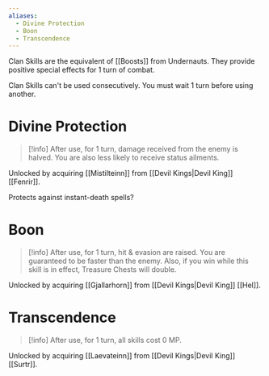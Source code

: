 ```yaml
---
aliases:
  - Divine Protection
  - Boon
  - Transcendence
---
```

Clan Skills are the equivalent of [[Boosts]] from Undernauts. They provide positive special effects for 1 turn of combat.

Clan Skills can't be used consecutively. You must wait 1 turn before using another.
# Divine Protection
>[!info]
>After use, for 1 turn, damage received from the enemy is halved. You are also less likely to receive status ailments.

Unlocked by acquiring [[Mistilteinn]] from [[Devil Kings|Devil King]] [[Fenrir]].

Protects against instant-death spells?
# Boon
>[!info]
>After use, for 1 turn, hit & evasion are raised. You are guaranteed to be faster than the enemy. Also, if you win while this skill is in effect, Treasure Chests will double.

Unlocked by acquiring [[Gjallarhorn]] from [[Devil Kings|Devil King]] [[Hel]].
# Transcendence
> [!info]
> After use, for 1 turn, all skills cost 0 MP.

Unlocked by acquiring [[Laevateinn]] from [[Devil Kings|Devil King]] [[Surtr]].